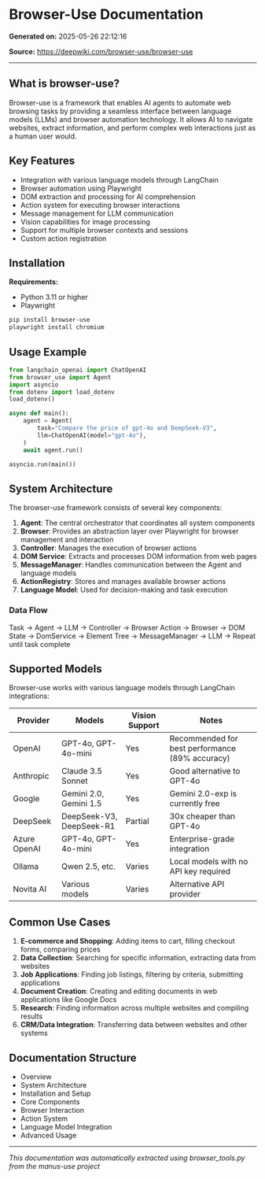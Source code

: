 # Browser-Use Documentation

**Generated on:** 2025-05-26 22:12:16

**Source:** https://deepwiki.com/browser-use/browser-use

---

## What is browser-use?

Browser-use is a framework that enables AI agents to automate web browsing tasks by providing a seamless interface between language models (LLMs) and browser automation technology. It allows AI to navigate websites, extract information, and perform complex web interactions just as a human user would.

## Key Features

- Integration with various language models through LangChain
- Browser automation using Playwright
- DOM extraction and processing for AI comprehension
- Action system for executing browser interactions
- Message management for LLM communication
- Vision capabilities for image processing
- Support for multiple browser contexts and sessions
- Custom action registration

## Installation

**Requirements:**
- Python 3.11 or higher
- Playwright

```bash
pip install browser-use
playwright install chromium
```

## Usage Example

```python
from langchain_openai import ChatOpenAI
from browser_use import Agent
import asyncio
from dotenv import load_dotenv
load_dotenv()

async def main():
    agent = Agent(
        task="Compare the price of gpt-4o and DeepSeek-V3",
        llm=ChatOpenAI(model="gpt-4o"),
    )
    await agent.run()

asyncio.run(main())
```

## System Architecture

The browser-use framework consists of several key components:

1. **Agent**: The central orchestrator that coordinates all system components
2. **Browser**: Provides an abstraction layer over Playwright for browser management and interaction
3. **Controller**: Manages the execution of browser actions
4. **DOM Service**: Extracts and processes DOM information from web pages
5. **MessageManager**: Handles communication between the Agent and language models
6. **ActionRegistry**: Stores and manages available browser actions
7. **Language Model**: Used for decision-making and task execution

### Data Flow
Task → Agent → LLM → Controller → Browser Action → Browser → DOM State → DomService → Element Tree → MessageManager → LLM → Repeat until task complete

## Supported Models

Browser-use works with various language models through LangChain integrations:

| Provider | Models | Vision Support | Notes |
| --- | --- | --- | --- |
| OpenAI | GPT-4o, GPT-4o-mini | Yes | Recommended for best performance (89% accuracy) |
| Anthropic | Claude 3.5 Sonnet | Yes | Good alternative to GPT-4o |
| Google | Gemini 2.0, Gemini 1.5 | Yes | Gemini 2.0-exp is currently free |
| DeepSeek | DeepSeek-V3, DeepSeek-R1 | Partial | 30x cheaper than GPT-4o |
| Azure OpenAI | GPT-4o, GPT-4o-mini | Yes | Enterprise-grade integration |
| Ollama | Qwen 2.5, etc. | Varies | Local models with no API key required |
| Novita AI | Various models | Varies | Alternative API provider |

## Common Use Cases

1. **E-commerce and Shopping**: Adding items to cart, filling checkout forms, comparing prices
2. **Data Collection**: Searching for specific information, extracting data from websites
3. **Job Applications**: Finding job listings, filtering by criteria, submitting applications
4. **Document Creation**: Creating and editing documents in web applications like Google Docs
5. **Research**: Finding information across multiple websites and compiling results
6. **CRM/Data Integration**: Transferring data between websites and other systems

## Documentation Structure

- Overview
- System Architecture
- Installation and Setup
- Core Components
- Browser Interaction
- Action System
- Language Model Integration
- Advanced Usage

---

*This documentation was automatically extracted using browser_tools.py from the manus-use project*